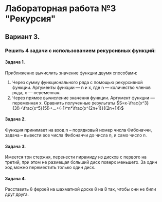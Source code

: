 # Лабораторная работа №3 "Рекурсия"

## Вариант 3.
### Решить 4 задачи с использованием рекурсивных функций:

#### Задача 1. 
Приближенно вычислить значение функции двумя способами:
1) Через сумму функционального ряда с помощью рекурсивной функции. Аргументы функции — n и x, где n — количество членов ряда, x — переменная.
2) Через прямое вычисление значения функции. Аргумент функции — переменная x.
Сравнить полученные результаты
$S=x-\frac{x^3}{3!}+\frac{x^5}{5!}+...+(-1)^n*\frac{x^{2n+1}}{(2n+1)!}$

#### Задача 2.
Функция принимает на вход n – порядковый номер числа Фибоначчи, задача – вывести все числа Фибоначчи до числа n, и само число n.

#### Задача 3.
Имеется три стержня, перенести пирамиду из дисков с первого на третий, при этом не размещая больший диск поверх меньшего. За один ход можно переместить только один диск.

#### Задача 4.
Расставить 8 ферзей на шахматной доске 8 на 8 так, чтобы они не били друг друга.
